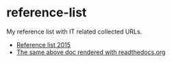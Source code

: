 # reference-list
My reference list with IT related collected URLs.

- [Reference list 2015](../master/Reference-list-2015.md)
- [The same above doc rendered with readthedocs.org](https://readthedocs.org/projects/it-reference-list-2015/)
